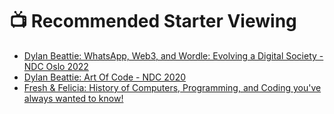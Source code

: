 # 📺 Recommended Starter Viewing
- [Dylan Beattie: WhatsApp, Web3, and Wordle: Evolving a Digital Society - NDC Oslo 2022](https://www.youtube.com/watch?v=DktkFTTFLHE)
- [Dylan Beattie: Art Of Code - NDC 2020](https://www.youtube.com/watch?v=6avJHaC3C2U)
- [Fresh & Felicia: History of Computers, Programming, and Coding you've always wanted to know!](https://www.youtube.com/watch?v=M4d3FXu9-3I)